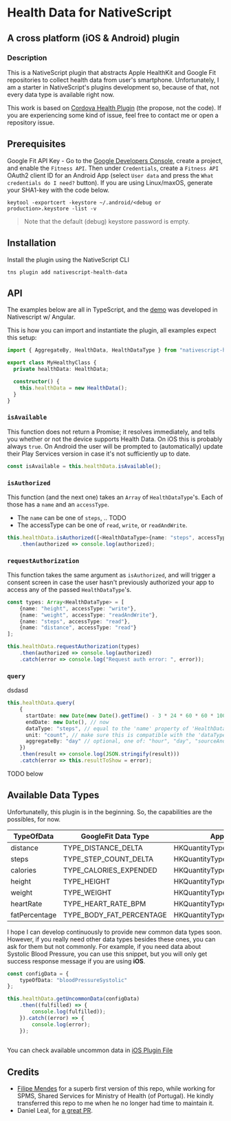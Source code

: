 # Health Data for NativeScript
## A cross platform (iOS & Android) plugin 

### Description
This is a NativeScript plugin that abstracts Apple HealthKit and Google Fit repositories to collect health data from user's smartphone. Unfortunately, I am a starter in NativeScript's plugins development so, because of that, not every data type is available right now.

This work is based on [Cordova Health Plugin](https://github.com/dariosalvi78/cordova-plugin-health) (the propose, not the code). If you are experiencing some kind of issue, feel free to contact me or open a repository issue.   

## Prerequisites

Google Fit API Key - Go to the [Google Developers Console](https://console.developers.google.com/), create a project, and enable the `Fitness API`.
Then under `Credentials`, create a `Fitness API` OAuth2 client ID for an Android App (select `User data` and press the `What credentials do I need?` button).
If you are using Linux/maxOS, generate your SHA1-key with the code below.

```shell
keytool -exportcert -keystore ~/.android/<debug or production>.keystore -list -v
```

> Note that the default (debug) keystore password is empty.

## Installation

Install the plugin using the NativeScript CLI

```
tns plugin add nativescript-health-data
```

## API 
The examples below are all in TypeScript, and the [demo](https://github.com/EddyVerbruggen/nativescript-health-data/tree/master/demo-ng) was developed in Nativescript w/ Angular.

This is how you can import and instantiate the plugin, all examples expect this setup:

```typescript
import { AggregateBy, HealthData, HealthDataType } from "nativescript-health-data";

export class MyHealthyClass {
  private healthData: HealthData;

  constructor() {
    this.healthData = new HealthData();
  }
}

```

### `isAvailable`
This function does not return a Promise; it resolves immediately, and tells you whether or not the device supports Health Data. On iOS this is probably always `true`. On Android the user will be prompted to (automatically) update their Play Services version in case it's not sufficiently up to date.

```typescript 
const isAvailable = this.healthData.isAvailable();
```

### `isAuthorized`
This function (and the next one) takes an `Array` of `HealthDataType`'s. Each of those has a `name` and an `accessType`.

- The `name` can be one of `steps`, .. TODO
- The accessType can be one of `read`, `write`, or `readAndWrite`.

```typescript
this.healthData.isAuthorized([<HealthDataType>{name: "steps", accessType: "read"}])
    .then(authorized => console.log(authorized);
```

### `requestAuthorization`
This function takes the same argument as `isAuthorized`, and will trigger a consent screen in case the user hasn't previously authorized your app to access any of the passed `HealthDataType`'s.

```typescript
const types: Array<HealthDataType> = [
	{name: "height", accessType: "write"},
	{name: "weight", accessType: "readAndWrite"},
	{name: "steps", accessType: "read"},
	{name: "distance", accessType: "read"}
];

this.healthData.requestAuthorization(types)
    .then(authorized => console.log(authorized)
    .catch(error => console.log("Request auth error: ", error));
```

### `query`
dsdasd

```typescript
this.healthData.query(
    {
      startDate: new Date(new Date().getTime() - 3 * 24 * 60 * 60 * 1000), // 3 days ago
      endDate: new Date(), // now
      dataType: "steps", // equal to the 'name' property of 'HealthDataType'
      unit: "count", // make sure this is compatible with the 'dataType' (see below)
      aggregateBy: "day" // optional, one of: "hour", "day", "sourceAndDay"
    })
    .then(result => console.log(JSON.stringify(result)))
    .catch(error => this.resultToShow = error);
```


TODO below

## Available Data Types
Unfortunatelly, this plugin is in the beginning. So, the capabilities are the possibles, for now.

| TypeOfData | GoogleFit Data Type | Apple HealthKit Data Type |
| --- | --- | --- |
| distance | TYPE_DISTANCE_DELTA | HKQuantityTypeIdentifierDistanceWalkingRunning |
| steps | TYPE_STEP_COUNT_DELTA | HKQuantityTypeIdentifierStepCount |
| calories | TYPE_CALORIES_EXPENDED | HKQuantityTypeIdentifierActiveEnergyBurned |
| height | TYPE_HEIGHT | HKQuantityTypeIdentifierHeight |
| weight | TYPE_WEIGHT | HKQuantityTypeIdentifierBodyMass |
| heartRate | TYPE_HEART_RATE_BPM | HKQuantityTypeIdentifierHeartRate |
| fatPercentage | TYPE_BODY_FAT_PERCENTAGE | HKQuantityTypeIdentifierBodyFatPercentage |

I hope I can develop continuously to provide new common data types soon.
However, if you really need other data types besides these ones, you can ask for them but not commonly. For example, if you need data about Systolic Blood Pressure, you can use this snippet, but you will only get success response message if you are using **iOS**.

```typescript
const configData = {
    typeOfData: "bloodPressureSystolic"
};

this.healthData.getUncommonData(configData)
	.then((fulfilled) => {
    	console.log(fulfilled));
	}).catch((error) => {
		console.log(error);
	});
    
```
You can check available uncommon data in [iOS Plugin File](https://github.com/filipemendes1994/nativescript-health-data/blob/master/src/health-data.ios.ts)

## Credits
* [Filipe Mendes](https://github.com/filipemendes1994/) for a superb first version of this repo, while working for SPMS, Shared Services for Ministry of Health (of Portugal). He kindly transferred this repo to me when he no longer had time to maintain it.
* Daniel Leal, for [a great PR](https://github.com/EddyVerbruggen/nativescript-health-data/pull/4).
